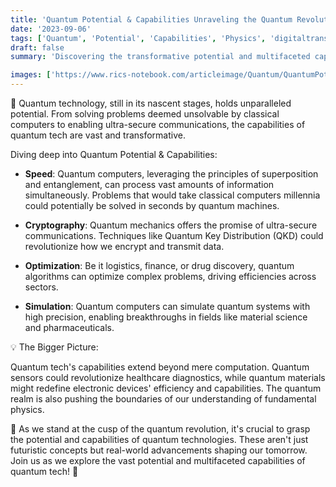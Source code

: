 ```yaml
---
title: 'Quantum Potential & Capabilities Unraveling the Quantum Revolution 🌌'
date: '2023-09-06'
tags: ['Quantum', 'Potential', 'Capabilities', 'Physics', 'digitaltransformation']
draft: false
summary: 'Discovering the transformative potential and multifaceted capabilities of quantum technologies!'

images: ['https://www.rics-notebook.com/articleimage/Quantum/QuantumPotentialAndCapabilities.png']
---
```


🌌 Quantum technology, still in its nascent stages, holds unparalleled potential. From solving problems deemed unsolvable by classical computers to enabling ultra-secure communications, the capabilities of quantum tech are vast and transformative.

Diving deep into Quantum Potential & Capabilities:

- **Speed**: Quantum computers, leveraging the principles of superposition and entanglement, can process vast amounts of information simultaneously. Problems that would take classical computers millennia could potentially be solved in seconds by quantum machines.

- **Cryptography**: Quantum mechanics offers the promise of ultra-secure communications. Techniques like Quantum Key Distribution (QKD) could revolutionize how we encrypt and transmit data.

- **Optimization**: Be it logistics, finance, or drug discovery, quantum algorithms can optimize complex problems, driving efficiencies across sectors.

- **Simulation**: Quantum computers can simulate quantum systems with high precision, enabling breakthroughs in fields like material science and pharmaceuticals.

💡 The Bigger Picture:

Quantum tech's capabilities extend beyond mere computation. Quantum sensors could revolutionize healthcare diagnostics, while quantum materials might redefine electronic devices' efficiency and capabilities. The quantum realm is also pushing the boundaries of our understanding of fundamental physics.

🚀 As we stand at the cusp of the quantum revolution, it's crucial to grasp the potential and capabilities of quantum technologies. These aren't just futuristic concepts but real-world advancements shaping our tomorrow. Join us as we explore the vast potential and multifaceted capabilities of quantum tech! 🌌

